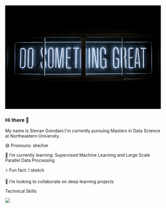 [![MasterHead](https://github.com/smiigoindani/smiigoindani/blob/main/clark-tibbs-oqStl2L5oxI-unsplash.jpg)](https://github.com/smiigoindani)

### Hi there 👋

My name is Simran Goindani.I'm currently pursuing Masters in Data Science at Northeastern University.

😄 Pronouns: she/her

🌱 I’m currently learning: Supervised Machine Learning and Large Scale Parallel Data Processing

⚡ Fun fact: I sketch

👯 I’m looking to collaborate on deep learning projects

Technical Skills

![](https://img.shields.io/badge/<WORD_ON_LEFT>-<WORD_ON_RIGHT>-informational?style=flat&logo=data:image/svg%2bxml;base64,<BASE64_DATA>)

<!--
**smiigoindani/smiigoindani** is a ✨ _special_ ✨ repository because its `README.md` (this file) appears on your GitHub profile.

Here are some ideas to get you started:

- 🔭 I’m currently working on ...
- 🌱 I’m currently learning ...
- 👯 I’m looking to collaborate on ...
- 🤔 I’m looking for help with ...
- 💬 Ask me about ...
- 📫 How to reach me: ...
- 😄 Pronouns: ...
- ⚡ Fun fact: ...
-->
